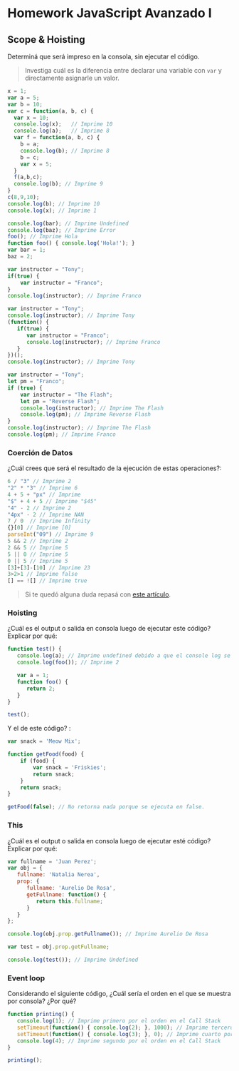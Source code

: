 
# Homework JavaScript Avanzado I

## Scope & Hoisting

Determiná que será impreso en la consola, sin ejecutar el código.

> Investiga cuál es la diferencia entre declarar una variable con `var` y directamente asignarle un valor.

```javascript
x = 1;
var a = 5;
var b = 10;
var c = function(a, b, c) {
  var x = 10;
  console.log(x);   // Imprime 10
  console.log(a);   // Imprime 8
  var f = function(a, b, c) {
    b = a;
    console.log(b); // Imprime 8
    b = c;
    var x = 5;
  }
  f(a,b,c);
  console.log(b); // Imprime 9
}
c(8,9,10);
console.log(b); // Imprime 10
console.log(x); // Imprime 1
```

```javascript
console.log(bar); // Imprime Undefined
console.log(baz); // Imprime Error
foo(); // Imprime Hola
function foo() { console.log('Hola!'); }
var bar = 1;
baz = 2;
```

```javascript
var instructor = "Tony";
if(true) {
    var instructor = "Franco";
}
console.log(instructor); // Imprime Franco
```

```javascript
var instructor = "Tony";
console.log(instructor); // Imprime Tony
(function() {
   if(true) {
      var instructor = "Franco";
      console.log(instructor); // Imprime Franco
   }
})();
console.log(instructor); // Imprime Tony

```

```javascript
var instructor = "Tony";
let pm = "Franco";
if (true) {
    var instructor = "The Flash";
    let pm = "Reverse Flash";
    console.log(instructor); // Imprime The Flash 
    console.log(pm); // Imprime Reverse Flash
}
console.log(instructor); // Imprime The Flash 
console.log(pm); // Imprime Franco 
```
### Coerción de Datos

¿Cuál crees que será el resultado de la ejecución de estas operaciones?:

```javascript
6 / "3" // Imprime 2
"2" * "3" // Imprime 6
4 + 5 + "px" // Imprime 
"$" + 4 + 5 // Imprime "$45"
"4" - 2 // Imprime 2
"4px" - 2 // Imprime NAN
7 / 0  // Imprime Infinity
{}[0] // Imprime [0]
parseInt("09") // Imprime 9
5 && 2 // Imprime 2
2 && 5 // Imprime 5
5 || 0 // Imprime 5
0 || 5 // Imprime 5
[3]+[3]-[10] // Imprime 23
3>2>1 // Imprime false 
[] == ![] // Imprime true
```

> Si te quedó alguna duda repasá con [este artículo](http://javascript.info/tutorial/object-conversion).


### Hoisting

¿Cuál es el output o salida en consola luego de ejecutar este código? Explicar por qué:

```javascript
function test() {
   console.log(a); // Imprime undefined debido a que el console log se encuentra arriba de la funcion
   console.log(foo()); // Imprime 2

   var a = 1;
   function foo() {
      return 2;
   }
}

test();
```

Y el de este código? :

```javascript
var snack = 'Meow Mix';

function getFood(food) {
    if (food) {
        var snack = 'Friskies';
        return snack;
    }
    return snack; 
}

getFood(false); // No retorna nada porque se ejecuta en false.
```


### This

¿Cuál es el output o salida en consola luego de ejecutar esté código? Explicar por qué:

```javascript
var fullname = 'Juan Perez';
var obj = {
   fullname: 'Natalia Nerea',
   prop: {
      fullname: 'Aurelio De Rosa',
      getFullname: function() {
         return this.fullname;
      }
   }
};

console.log(obj.prop.getFullname()); // Imprime Aurelio De Rosa

var test = obj.prop.getFullname;

console.log(test()); // Imprime Undefined
```

### Event loop

Considerando el siguiente código, ¿Cuál sería el orden en el que se muestra por consola? ¿Por qué?

```javascript
function printing() {
   console.log(1); // Imprime primero por el orden en el Call Stack
   setTimeout(function() { console.log(2); }, 1000); // Imprime tercero por el orden en el Call Stack
   setTimeout(function() { console.log(3); }, 0); // Imprime cuarto por el orden en el Call Stack
   console.log(4); // Imprime segundo por el orden en el Call Stack
}

printing(); 
```
